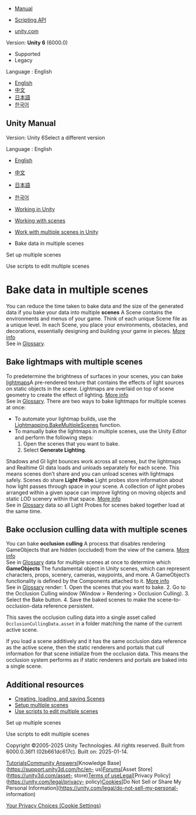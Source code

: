 [](https://docs.unity3d.com)

  * [Manual](../Manual/index.html)
  * [Scripting API](../ScriptReference/index.html)

  * [unity.com](https://unity.com/)

Version: **Unity 6** (6000.0)

  * Supported
  * Legacy

Language : English

  * [English](/Manual/bakemultiplescenes.html)
  * [中文](/cn/current/Manual/bakemultiplescenes.html)
  * [日本語](/ja/current/Manual/bakemultiplescenes.html)
  * [한국어](/kr/current/Manual/bakemultiplescenes.html)

[](https://docs.unity3d.com)

## Unity Manual

Version: Unity 6Select a different version

Language : English

  * [English](/Manual/bakemultiplescenes.html)
  * [中文](/cn/current/Manual/bakemultiplescenes.html)
  * [日本語](/ja/current/Manual/bakemultiplescenes.html)
  * [한국어](/kr/current/Manual/bakemultiplescenes.html)

  * [Working in Unity](working-in-unity.html)
  * [Working with scenes](working-with-scenes.html)
  * [Work with multiple scenes in Unity](MultiSceneEditing.html)
  * Bake data in multiple scenes

[](setupmultiplescenes.html)

Set up multiple scenes

[](scriptmultiplescenes.html)

Use scripts to edit multiple scenes

# Bake data in multiple scenes

You can reduce the time taken to bake data and the size of the generated data
if you bake your data into multiple **scenes** A Scene contains the
environments and menus of your game. Think of each unique Scene file as a
unique level. In each Scene, you place your environments, obstacles, and
decorations, essentially designing and building your game in pieces. [More
info](CreatingScenes.html)  
See in [Glossary](Glossary.html#Scene).

## Bake lightmaps with multiple scenes

To predetermine the brightness of surfaces in your scenes, you can bake
[lightmaps](https://docs.unity3d.com/2022.2/Documentation/Manual/Lightmappers.html)A
pre-rendered texture that contains the effects of light sources on static
objects in the scene. Lightmaps are overlaid on top of scene geometry to
create the effect of lighting. [More info](Lightmapping.html)  
See in [Glossary](Glossary.html#Lightmap). There are two ways to bake
lightmaps for multiple scenes at once:

  * To automate your lightmap builds, use the [Lightmapping.BakeMultipleScenes](https://docs.unity3d.com/ScriptReference/Lightmapping.BakeMultipleScenes.html) function.
  * To manually bake the lightmaps in multiple scenes, use the Unity Editor and perform the following steps: 
    1. Open the scenes that you want to bake.
    2. Select **Generate Lighting**.

Shadows and GI light bounces work across all scenes, but the lightmaps and
Realtime GI data loads and unloads separately for each scene. This means
scenes don’t share and you can unload scenes with lightmaps safely. Scenes do
share **Light Probe** Light probes store information about how light passes
through space in your scene. A collection of light probes arranged within a
given space can improve lighting on moving objects and static LOD scenery
within that space. [More info](LightProbes.html)  
See in [Glossary](Glossary.html#LightProbe) data so all Light Probes for
scenes baked together load at the same time.

## Bake occlusion culling data with multiple scenes

You can bake **occlusion culling** A process that disables rendering
GameObjects that are hidden (occluded) from the view of the camera. [More
info](OcclusionCulling.html)  
See in [Glossary](Glossary.html#Occlusionculling) data for multiple scenes at
once to determine which **GameObjects** The fundamental object in Unity
scenes, which can represent characters, props, scenery, cameras, waypoints,
and more. A GameObject’s functionality is defined by the Components attached
to it. [More info](class-GameObject.html)  
See in [Glossary](Glossary.html#GameObject) render: 1\. Open the scenes that
you want to bake. 2\. Go to the Occlusion Culling window (Window > Rendering >
Occlusion Culling). 3\. Select the Bake button. 4\. Save the baked scenes to
make the scene-to-occlusion-data reference persistent.

This saves the occlusion culling data into a single asset called
`OcclusionCullingData.asset` in a folder matching the name of the current
active scene.

If you load a scene additively and it has the same occlusion data reference as
the active scene, then the static renderers and portals that cull information
for that scene initialize from the occlusion data. This means the occlusion
system performs as if static renderers and portals are baked into a single
scene.

## Additional resources

  * [Creating, loading, and saving Scenes](scenes-working-with.html)
  * [Setup multiple scenes](setupmultiplescenes.html)
  * [Use scripts to edit multiple scenes](scriptmultiplescenes.html)

[](setupmultiplescenes.html)

Set up multiple scenes

[](scriptmultiplescenes.html)

Use scripts to edit multiple scenes

Copyright ©2005-2025 Unity Technologies. All rights reserved. Built from
6000.0.36f1 (02b661dc617c). Built on: 2025-01-14.

[Tutorials](https://learn.unity.com/)[Community
Answers](https://answers.unity3d.com)[Knowledge
Base](https://support.unity3d.com/hc/en-
us)[Forums](https://forum.unity3d.com)[Asset Store](https://unity3d.com/asset-
store)[Terms of
use](https://docs.unity3d.com/Manual/TermsOfUse.html)[Legal](https://unity.com/legal)[Privacy
Policy](https://unity.com/legal/privacy-
policy)[Cookies](https://unity.com/legal/cookie-policy)[Do Not Sell or Share
My Personal Information](https://unity.com/legal/do-not-sell-my-personal-
information)

[Your Privacy Choices (Cookie Settings)](javascript:void\(0\);)


